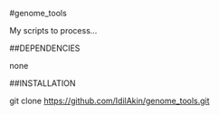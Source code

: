 #genome_tools

My scripts to process...

##DEPENDENCIES

none

##INSTALLATION

git clone https://github.com/IdilAkin/genome_tools.git
